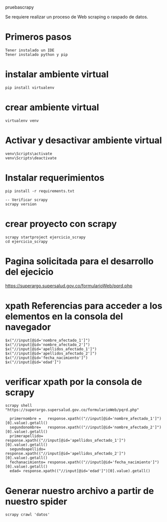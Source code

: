 pruebascrapy

Se requiere realizar un proceso de Web scraping o raspado de datos.


# Primeros pasos
    Tener instalado un IDE 
    Tener instalado python y pip

# instalar ambiente virtual
    pip install virtualenv

# crear ambiente virtual
    virtualenv venv

# Activar y desactivar ambiente virtual
    venv\Scripts\activate
    venv\Scripts\deactivate

# Instalar requerimientos
    pip install -r requirements.txt

    -- Verificar scrapy
    scrapy version

# crear proyecto con scrapy
    scrapy startproject ejercicio_scrapy
    cd ejercicio_scrapy

# Pagina solicitada para el desarrollo del ejecicio
https://superargo.supersalud.gov.co/formularioWeb/pqrd.php

# xpath Referencias para acceder a los elementos en la consola del navegador
    $x("//input[@id='nombre_afectado_1']")
    $x("//input[@id='nombre_afectado_2']")
    $x("//input[@id='apellidos_afectado_1']")
    $x("//input[@id='apellidos_afectado_2']")
    $x("//input[@id='fecha_nacimiento']")
    $x("//input[@id='edad']")

# verificar xpath por la consola de scrapy
    scrapy shell "https://superargo.supersalud.gov.co/formularioWeb/pqrd.php"

      primernombre =   response.xpath(("//input[@id='nombre_afectado_1']")[0].value).getall()
      segundonombre=   response.xpath(("//input[@id='nombre_afectado_2']")[0].value).getall()
      primerapellido=  response.xpath(("//input[@id='apellidos_afectado_1']")[0].value).getall()
      segundoapellido= response.xpath(("//input[@id='apellidos_afectado_2']")[0].value).getall()
      fechanacimiento= response.xpath(("//input[@id='fecha_nacimiento']")[0].value).getall()
      edad= response.xpath(("//input[@id='edad']")[0].value).getall()
    
# Generar nuestro archivo a partir de nuestro spider
    scrapy crawl 'datos'
